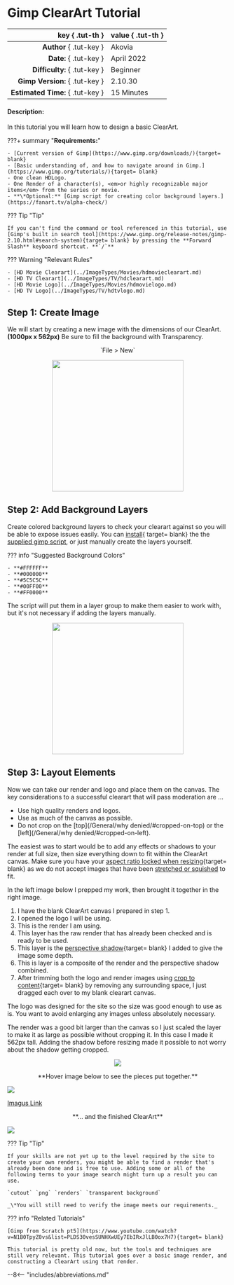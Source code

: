 # **Gimp ClearArt Tutorial**

<div class="tut-table" markdown>

| key                  { .tut-th } | value                 { .tut-th } |
| -------------------------------: | :-------------------------------- |
| **Author**          { .tut-key } | Akovia                            |
| **Date:**           { .tut-key } | April 2022                        |
| **Difficulty:**     { .tut-key } | Beginner                          |
| **Gimp Version:**   { .tut-key } | 2.10.30                           |
| **Estimated Time:** { .tut-key } | 15 Minutes                        |

</div>

#### Description:

In this tutorial you will learn how to design a basic ClearArt. 

???+ summary "**Requirements:**"

    - [Current version of Gimp](https://www.gimp.org/downloads/){target= blank}
    - [Basic understanding of, and how to navigate around in Gimp.](https://www.gimp.org/tutorials/){target= blank}
    - One clean HDLogo.
    - One Render of a character(s), <em>or highly recognizable major items</em> from the series or movie.
    - **\*Optional:** [Gimp script for creating color background layers.](https://fanart.tv/alpha-check/)

??? Tip "Tip"

    If you can't find the command or tool referenced in this tutorial, use [Gimp's built in search tool](https://www.gimp.org/release-notes/gimp-2.10.html#search-system){target= blank} by pressing the **Forward Slash** keyboard shortcut. **`/`**

??? Warning "Relevant Rules"
    
    - [HD Movie Clearart](../ImageTypes/Movies/hdmovieclearart.md)
    - [HD TV Clearart](../ImageTypes/TV/hdclearart.md)
    - [HD Movie Logo](../ImageTypes/Movies/hdmovielogo.md)
    - [HD TV Logo](../ImageTypes/TV/hdtvlogo.md)

## **Step 1:** Create Image

We will start by creating a new image with the dimensions of our ClearArt. **(1000px x 562px)** Be sure to fill the background with Transparency.

<p style="text-align:center;" markdown > `File > New` </p>

<p class="center-image" style="text-align:center;" ><img id='tut-image' width="300" style="border-radius;.5em;margin:auto;" src="../../../assets/images/tutorial-assets/gimp-clearart-create-new-image.jpg"/></p>


## **Step 2:** Add Background Layers

Create colored background layers to check your clearart against so you will be able to expose issues easily. You can [install](https://docs.gimp.org/en/install-script-fu.html){ target= blank} the the [supplied gimp script](https://fanart.tv/alpha-check/), or just manually create the layers yourself.

??? info "Suggested Background Colors"

    - **#FFFFFF**
    - **#000000**
    - **#5C5C5C**
    - **#00FF00**
    - **#FF0000** 
  
The script will put them in a layer group to make them easier to work with, but it's not necessary if adding the layers manually.

<p class="center-image" style="text-align:center;" ><img id='tut-image' width="300" style="border-radius;.5em;margin:auto;" src="../../../assets/images/tutorial-assets/gimp-clearart-add-background-layers.jpg"/></p>

## **Step 3:** Layout Elements

Now we can take our render and logo and place them on the canvas. The key considerations to a successful clearart that will pass moderation are ...

- Use high quality renders and logos.
- Use as much of the canvas as possible.
- Do not crop on the [top](/General/why denied/#cropped-on-top) or the [left](/General/why denied/#cropped-on-left).

The easiest was to start would be to add any effects or shadows to your render at full size, then size everything down to fit within the ClearArt canvas. Make sure you have your [aspect ratio locked when resizing](https://www.gimp.org/tutorials/GIMP_Quickies/#changing-the-size-dimensions-of-an-image-scale){target= blank} as we do not accept images that have been [stretched or squished](/General/why%20denied/#aspect-ratio) to fit.

In the left image below I prepped my work, then brought it together in the right image.

1. I have the blank ClearArt canvas I prepared in step 1.
2. I opened the logo I will be using.
3. This is the render I am using.
4. This layer has the raw render that has already been checked and is ready to be used.
5. This layer is the [perspective shadow](https://docs.gimp.org/2.10/en/script-fu-perspective-shadow.html){target= blank} I added to give the image some depth.
6. This is layer is a composite of the render and the perspective shadow combined.
7. After trimming both the logo and render images using [crop to content](https://docs.gimp.org/en/gimp-image-crop.html){target= blank} by removing any surrounding space, I just dragged each over to my blank clearart canvas.

The logo was designed for the site so the size was good enough to use as is. You want to avoid enlarging any images unless absolutely necessary.

The render was a good bit larger than the canvas so I just scaled the layer to make it as large as possible without cropping it. In this case I made it 562px tall. Adding the shadow before resizing made it possible to not worry about the shadow getting cropped.

<p class="center-image" style="text-align:center;" ><img id='tut-image' style="border-radius;.5em;margin:auto;" src="../../../assets/images/tutorial-assets/gimp-clearart-prep-render-2-layout.jpg"/></p>

<p style="text-align:center;" markdown > **Hover image below to see the pieces put together.** </p>

<img class="center-image" style="border-radius;.5em;" src="../../../assets/images/tutorial-assets/gimp-clearart-crop-n-drag.jpg" onmouseover="this.src='../../../assets/images/tutorial-assets/gimp-clearart-crop-n-drag.gif'" onmouseout="this.src='../../../assets/images/tutorial-assets/gimp-clearart-crop-n-drag.jpg'"/>

[Imagus Link]("http://localhost:8000/assets/images/tutorial-assets/gimp-clearart-crop-n-drag.gif")

<p style="text-align:center;" markdown > **... and the finished ClearArt** </p>

<img class="center-image" style="border-radius;.5em;" src="../../../assets/images/tutorial-assets/gimp-clearart-tutorial-finished.jpg" onmouseover="this.src='../../../assets/images/tutorial-assets/gimp-clearart-tutorial-finished-border.jpg'" onmouseout="this.src='../../../assets/images/tutorial-assets/gimp-clearart-tutorial-finished.jpg'"/>

??? Tip "Tip"

    If your skills are not yet up to the level required by the site to create your own renders, you might be able to find a render that's already been done and is free to use. Adding some or all of the following terms to your image search might turn up a result you can use.
    
    `cutout` `png` `renders` `transparent background`

    _\*You will still need to verify the image meets our requirements._

??? info "Related Tutorials"

    [Gimp from Scratch pt5](https://www.youtube.com/watch?v=N1B0TpyZ0vs&list=PLDS30vesSUNHXwUEy7EbIRxJlLB0ox7H7){target= blank}

    This tutorial is pretty old now, but the tools and techniques are still very relevant. This tutorial goes over a basic image render, and constructing a ClearArt using that render.


--8<-- "includes/abbreviations.md"


